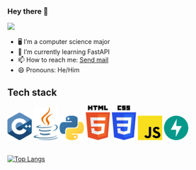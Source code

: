 ### Hey there 👋

![](https://komarev.com/ghpvc/?username=hetavv&style=flat-square)

- 🖥 I’m a computer science major
- 🌱 I’m currently learning FastAPI
- 📫 How to reach me: <a href="mailto: hetav.1805@gmail.com"><u>Send mail</u></a>
- 😄 Pronouns: He/Him

## Tech stack
<div align="left">
  <img width="55" src="https://raw.githubusercontent.com/hetavv/hetavv/61ad07e91272b72edfa8549b09fa38c0baac10a4/logos/c-plusplus.svg"/>
  <img width="55" src="https://raw.githubusercontent.com/hetavv/hetavv/61ad07e91272b72edfa8549b09fa38c0baac10a4/logos/java.svg"/>
  <img width="55" src="https://raw.githubusercontent.com/hetavv/hetavv/61ad07e91272b72edfa8549b09fa38c0baac10a4/logos/python.svg"/>
  <img width="55" src="https://raw.githubusercontent.com/hetavv/hetavv/61ad07e91272b72edfa8549b09fa38c0baac10a4/logos/html-5.svg"/>
  <img width="55" src="https://raw.githubusercontent.com/hetavv/hetavv/61ad07e91272b72edfa8549b09fa38c0baac10a4/logos/css-3.svg"/>
  <img width="55" src="https://raw.githubusercontent.com/hetavv/hetavv/61ad07e91272b72edfa8549b09fa38c0baac10a4/logos/javascript.svg"/>
  <img width="55" src="https://github.com/hetavv/hetavv/blob/main/logos/fastapi-1.svg"/>
</div>  
<br>
<div align="left">

[![Top Langs](https://github-readme-stats.vercel.app/api/top-langs/?username=hetavv&layout=compact)](https://github.com/anuraghazra/github-readme-stats)

  </div>

